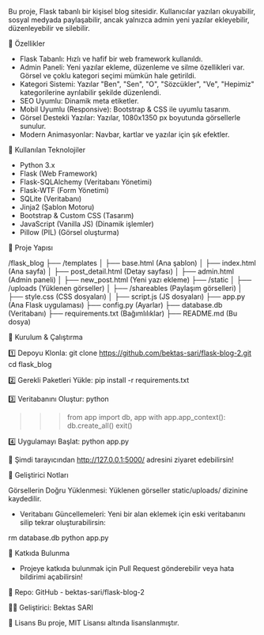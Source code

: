 Bu proje, Flask tabanlı bir kişisel blog sitesidir. Kullanıcılar yazıları okuyabilir, sosyal medyada paylaşabilir, ancak yalnızca admin yeni yazılar ekleyebilir, düzenleyebilir ve silebilir.

🚀 Özellikler

* Flask Tabanlı: Hızlı ve hafif bir web framework kullanıldı.
* Admin Paneli: Yeni yazılar ekleme, düzenleme ve silme özellikleri var. Görsel ve çoklu kategori seçimi mümkün hale getirildi.
* Kategori Sistemi: Yazılar "Ben", "Sen", "O", "Sözcükler", "Ve", "Hepimiz" kategorilerine ayrılabilir şekilde düzenlendi.
* SEO Uyumlu: Dinamik meta etiketler.
* Mobil Uyumlu (Responsive): Bootstrap & CSS ile uyumlu tasarım.
* Görsel Destekli Yazılar: Yazılar, 1080x1350 px boyutunda görsellerle sunulur.
* Modern Animasyonlar: Navbar, kartlar ve yazılar için şık efektler.

📌 Kullanılan Teknolojiler
* Python 3.x
* Flask (Web Framework)
* Flask-SQLAlchemy (Veritabanı Yönetimi)
* Flask-WTF (Form Yönetimi)
* SQLite (Veritabanı)
* Jinja2 (Şablon Motoru)
* Bootstrap & Custom CSS (Tasarım)
* JavaScript (Vanilla JS) (Dinamik işlemler)
* Pillow (PIL) (Görsel oluşturma)

📂 Proje Yapısı

/flask_blog
├── /templates
│   ├── base.html (Ana şablon)
│   ├── index.html (Ana sayfa)
│   ├── post_detail.html (Detay sayfası)
│   ├── admin.html (Admin paneli)
│   ├── new_post.html (Yeni yazı ekleme)
├── /static
│   ├── /uploads (Yüklenen görseller)
│   ├── /shareables (Paylaşım görselleri)
│   ├── style.css (CSS dosyaları)
│   ├── script.js (JS dosyaları)
├── app.py (Ana Flask uygulaması)
├── config.py (Ayarlar)
├── database.db (Veritabanı)
├── requirements.txt (Bağımlılıklar)
├── README.md (Bu dosya)

🔧 Kurulum & Çalıştırma

1️⃣ Depoyu Klonla:
git clone https://github.com/bektas-sari/flask-blog-2.git
cd flask_blog

2️⃣ Gerekli Paketleri Yükle:
pip install -r requirements.txt

3️⃣ Veritabanını Oluştur:
python
>>> from app import db, app
>>> with app.app_context():
>>>     db.create_all()
>>> exit()

4️⃣ Uygulamayı Başlat:
python app.py

🚀 Şimdi tarayıcından http://127.0.0.1:5000/ adresini ziyaret edebilirsin!

🎯 Geliştirici Notları

Görsellerin Doğru Yüklenmesi: Yüklenen görseller static/uploads/ dizinine kaydedilir.
* Veritabanı Güncellemeleri: Yeni bir alan eklemek için eski veritabanını silip tekrar oluşturabilirsin:

rm database.db
python app.py

📢 Katkıda Bulunma
* Projeye katkıda bulunmak için Pull Request gönderebilir veya hata bildirimi açabilirsin!

🔗 Repo: GitHub - bektas-sari/flask-blog-2

👨‍💻 Geliştirici: Bektas SARI

📜 Lisans
Bu proje, MIT Lisansı altında lisanslanmıştır. 
